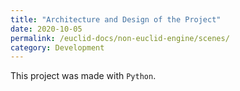 ```yaml
---
title: "Architecture and Design of the Project"
date: 2020-10-05
permalink: /euclid-docs/non-euclid-engine/scenes/
category: Development
---
```


This project was made with ```Python```.